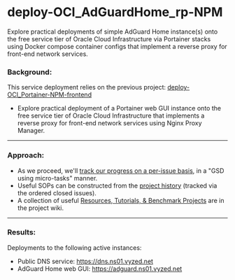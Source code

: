 # deploy-OCI_AdGuardHome_rp-NPM
Explore practical deployments of simple AdGuard Home instance(s) onto the free service tier of Oracle Cloud Infrastructure via Portainer stacks using Docker compose container configs that implement a reverse proxy for front-end network services.

### Background:

This service deployment relies on the previous project: [deploy-OCI_Portainer-NPM-frontend](https://github.com/vyzed-public/deploy-OCI_Portainer-NPM-frontend/tree/main)
* Explore practical deployment of a Portainer web GUI instance onto the free service tier of Oracle Cloud Infrastructure that implements a reverse proxy for front-end network services using Nginx Proxy Manager.

---

### Approach:
* As we proceed, we'll [track our progress on a per-issue basis](https://github.com/vyzed-public/deploy-OCI_Portainer-NPM-frontend/issues), in a "GSD using micro-tasks" manner.   
* Useful SOPs can be constructed from the [project history](https://github.com/vyzed-public/deploy-OCI_Portainer-NPM-frontend/issues?q=is%3Aissue%20sort%3Acreated-asc) (tracked via the ordered closed issues).
* A collection of useful [Resources, Tutorials, & Benchmark Projects](https://github.com/vyzed-public/deploy-OCI_AdGuardHome_rp-NPM/wiki/Useful-Resources,-Tutorials,-&-Benchmark-Projects) are in the project wiki.

---

### Results:

Deployments to the following active instances:  
* Public DNS service: https://dns.ns01.vyzed.net
* AdGuard Home web GUI: https://adguard.ns01.vyzed.net


